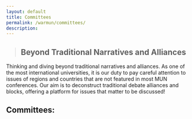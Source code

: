 ```yaml
---
layout: default
title: Committees
permalink: /warmun/committees/
description:
---
```

>## Beyond Traditional Narratives and Alliances

Thinking and diving beyond traditional narratives and alliances. As one of the most international universities, it is our duty to pay careful attention to issues of regions and countries that are not featured in most MUN conferences. Our aim is to deconstruct traditional debate alliances and blocks, offering a platform for issues that matter to be discussed!


## Committees:



<!-- <a href="http://warwickun.org/warmun/committees/who">![who](https://warwickun.org/img/warmunpictures/WHOPicture.jpg)</a>

<a href="http://warwickun.org/warmun/committees/icj">![icj](https://warwickun.org/img/warmunpictures/ICJPicture.jpg)</a>

<a href="http://warwickun.org/warmun/committees/unsc">![unsc](https://warwickun.org/img/warmunpictures/UNSCPicture.jpg)</a>

<a href="http://warwickun.org/warmun/committees/disec">![disec](https://warwickun.org/img/warmunpictures/DISECPicture.jpg)</a>

<a href="http://warwickun.org/warmun/committees/unodc">![unodc](https://warwickun.org/img/warmunpictures/UNODCPicture.jpg)</a>

<a href="http://warwickun.org/warmun/committees/ohchr">![ohchr](https://warwickun.org/img/warmunpictures/OHCHRPicture.jpg)</a>

<a href="http://warwickun.org/warmun/committees/imf"> ![imf](https://warwickun.org/img/warmunpictures/IMFPicture.jpg) </a>

<a href="http://warwickun.org/warmun/committees/crisis"> ![CRISIS](https://warwickun.org/img/warmunpictures/CRISISPicture.jpg) </a> -->
